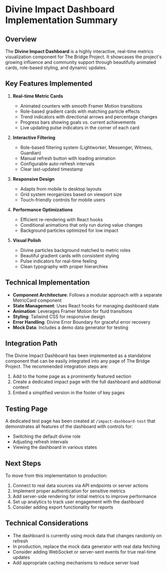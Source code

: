 # Divine Impact Dashboard Implementation Summary

## Overview

The **Divine Impact Dashboard** is a highly interactive, real-time metrics visualization component for The Bridge Project. It showcases the project's growing influence and community support through beautifully animated cards, role-based styling, and dynamic updates.

## Key Features Implemented

1. **Real-time Metric Cards**
   - Animated counters with smooth Framer Motion transitions
   - Role-based gradient cards with matching particle effects
   - Trend indicators with directional arrows and percentage changes
   - Progress bars showing goals vs. current achievements
   - Live updating pulse indicators in the corner of each card

2. **Interactive Filtering**
   - Role-based filtering system (Lightworker, Messenger, Witness, Guardian)
   - Manual refresh button with loading animation
   - Configurable auto-refresh intervals
   - Clear last-updated timestamp

3. **Responsive Design**
   - Adapts from mobile to desktop layouts
   - Grid system reorganizes based on viewport size
   - Touch-friendly controls for mobile users

4. **Performance Optimizations**
   - Efficient re-rendering with React hooks
   - Conditional animations that only run during value changes
   - Background particles optimized for low impact

5. **Visual Polish**
   - Divine particles background matched to metric roles
   - Beautiful gradient cards with consistent styling
   - Pulse indicators for real-time feeling
   - Clean typography with proper hierarchies

## Technical Implementation

- **Component Architecture**: Follows a modular approach with a separate MetricCard component
- **State Management**: Uses React hooks for managing dashboard state
- **Animation**: Leverages Framer Motion for fluid transitions
- **Styling**: Tailwind CSS for responsive design
- **Error Handling**: Divine Error Boundary for graceful error recovery
- **Mock Data**: Includes a demo data generator for testing

## Integration Path

The Divine Impact Dashboard has been implemented as a standalone component that can be easily integrated into any page of The Bridge Project. The recommended integration steps are:

1. Add to the home page as a prominently featured section
2. Create a dedicated impact page with the full dashboard and additional context
3. Embed a simplified version in the footer of key pages

## Testing Page

A dedicated test page has been created at `/impact-dashboard-test` that demonstrates all features of the dashboard with controls for:

- Switching the default divine role
- Adjusting refresh intervals
- Viewing the dashboard in various states

## Next Steps

To move from this implementation to production:

1. Connect to real data sources via API endpoints or server actions
2. Implement proper authentication for sensitive metrics
3. Add server-side rendering for initial metrics to improve performance
4. Set up analytics to track user engagement with the dashboard
5. Consider adding export functionality for reports

## Technical Considerations

- The dashboard is currently using mock data that changes randomly on refresh
- In production, replace the mock data generator with real data fetching
- Consider adding WebSocket or server-sent events for true real-time updates
- Add appropriate caching mechanisms to reduce server load 